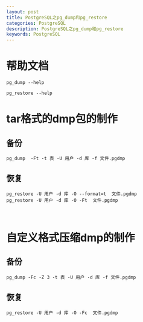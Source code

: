 ```yaml
---
layout: post
title: PostgreSQL之pg_dump和pg_restore
categories: PostgreSQL
description: PostgreSQL之pg_dump和pg_restore 
keywords: PostgreSQL
---
```


# 帮助文档
```shell
pg_dump --help

pg_restore --help
```

# tar格式的dmp包的制作
## 备份
```shell
pg_dump  -Ft -t 表 -U 用户 -d 库 -f 文件.pgdmp
```
## 恢复
```shell
pg_restore -U 用户 -d 库 -O --format=t  文件.pgdmp 
pg_restore -U 用户 -d 库 -O -Ft  文件.pgdmp 
```
 
# 自定义格式压缩dmp的制作
## 备份
```shell
pg_dump -Fc -Z 3 -t 表 -U 用户 -d 库 -f 文件.pgdmp
```
## 恢复
```shell
pg_restore -U 用户 -d 库 -O -Fc  文件.pgdmp 
```

 


